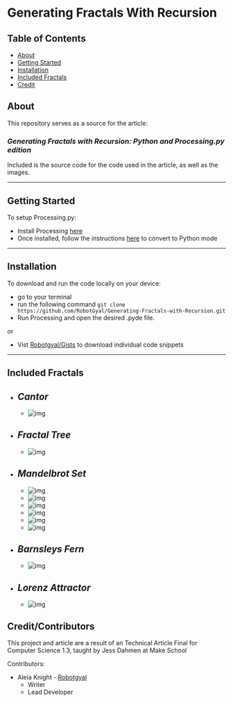 # Generating Fractals With Recursion


## Table of Contents

- [About](#about)
- [Getting Started](#getting_started)
- [Installation](#install)
- [Included Fractals](#fractals)
- [Credit](#credit)


## About <a name = "about"></a>


This repository serves as a source for the article: 

### ***Generating Fractals with Recursion: Python and Processing.py edition***

Included is the source code for the code used in the article, as well as the images. 

---

## __Getting Started__ <a name = "getting_started"></a>


To setup Processing.py:
+ Install Processing [here](https://processing.org/download/)
+ Once installed, follow the instructions [here](https://py.processing.org/tutorials/gettingstarted/) to convert to Python mode
---
## __Installation__ <a name = 'install'></a>

To download and run the code locally on your device:
+ go to your terminal
+ run the following command
`git clone https://github.com/RobotGyal/Generating-Fractals-with-Recursion.git`
+ Run Processing and open the desired .pyde file.

or 

+ Vist [Robotgyal/Gists](https://gist.github.com/RobotGyal) to download individual code snippets



---

## __Included Fractals__ <a name = "fractals"></a>

+ ## _Cantor_
    - ![img](cantor/cantor.png )

+ ## _Fractal Tree_
    - ![img](tree/tree-gif.gif)

+ ## _Mandelbrot Set_
    - ![img](mandelbrot/m-1.png)
    - ![img](mandelbrot/m-2.png)
    - ![img](mandelbrot/m-3.png)
    - ![img](mandelbrot/m-4.png)
    - ![img](mandelbrot/m-5.png)
    - ![img](mandelbrot/m-6.png)

+ ## _Barnsleys Fern_
    - ![img](fern/barnsleys-fern.png)

+ ## _Lorenz Attractor_
    - ![img](lorenz_attractor/lorenz.gif)


## __Credit/Contributors__ <a name='credit'></a>

This project and article are a result of an Technical Article Final for Computer Science 1.3, taught by Jess Dahmen at Make School

Contributors: 

+ Aleia Knight - [Robotgyal](github.com/robotgyal)
    - Writer
    - Lead Developer